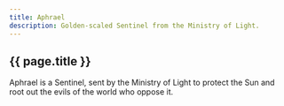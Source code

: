 ```yaml
---
title: Aphrael
description: Golden-scaled Sentinel from the Ministry of Light.
---
```


## {{ page.title }}

Aphrael is a Sentinel, sent by the Ministry of Light to protect the Sun and root out the evils of the world who oppose it.
